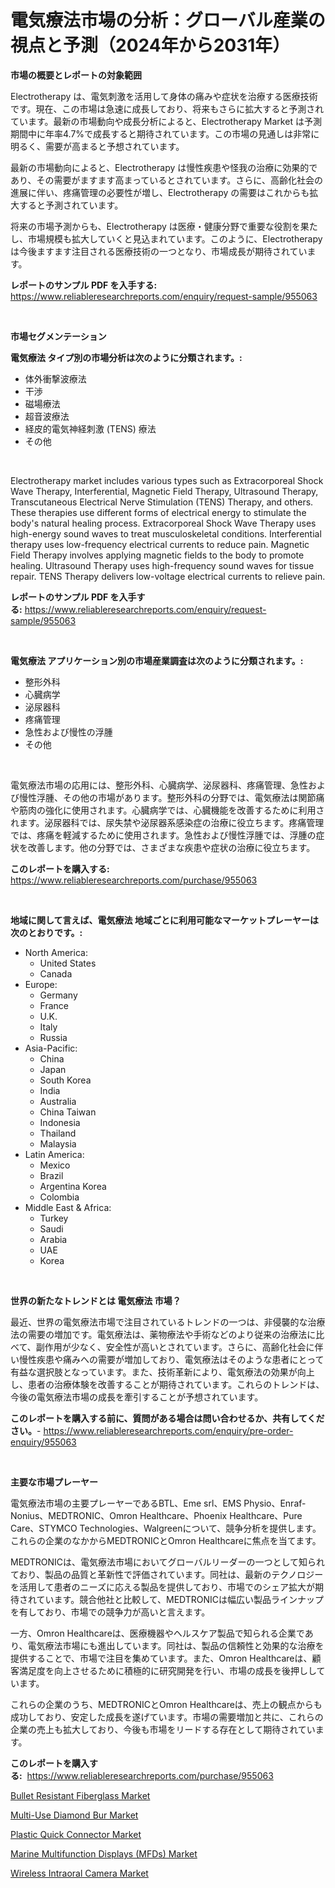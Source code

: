 <p><h1>電気療法市場の分析：グローバル産業の視点と予測（2024年から2031年）</h1></p><p><strong>市場の概要とレポートの対象範囲</strong></p>
<p><p>Electrotherapy は、電気刺激を活用して身体の痛みや症状を治療する医療技術です。現在、この市場は急速に成長しており、将来もさらに拡大すると予測されています。最新の市場動向や成長分析によると、Electrotherapy Market は予測期間中に年率4.7%で成長すると期待されています。この市場の見通しは非常に明るく、需要が高まると予想されています。</p><p>最新の市場動向によると、Electrotherapy は慢性疾患や怪我の治療に効果的であり、その需要がますます高まっているとされています。さらに、高齢化社会の進展に伴い、疼痛管理の必要性が増し、Electrotherapy の需要はこれからも拡大すると予測されています。</p><p>将来の市場予測からも、Electrotherapy は医療・健康分野で重要な役割を果たし、市場規模も拡大していくと見込まれています。このように、Electrotherapy は今後ますます注目される医療技術の一つとなり、市場成長が期待されています。</p></p>
<p><strong>レポートのサンプル PDF を入手する:</strong> <a href="https://www.reliableresearchreports.com/enquiry/request-sample/955063">https://www.reliableresearchreports.com/enquiry/request-sample/955063</a></p>
<p>&nbsp;</p>
<p><strong>市場セグメンテーション</strong></p>
<p><strong>電気療法 タイプ別の市場分析は次のように分類されます。:</strong></p>
<p><ul><li>体外衝撃波療法</li><li>干渉</li><li>磁場療法</li><li>超音波療法</li><li>経皮的電気神経刺激 (TENS) 療法</li><li>その他</li></ul></p>
<p>&nbsp;</p>
<p><p>Electrotherapy market includes various types such as Extracorporeal Shock Wave Therapy, Interferential, Magnetic Field Therapy, Ultrasound Therapy, Transcutaneous Electrical Nerve Stimulation (TENS) Therapy, and others. These therapies use different forms of electrical energy to stimulate the body's natural healing process. Extracorporeal Shock Wave Therapy uses high-energy sound waves to treat musculoskeletal conditions. Interferential therapy uses low-frequency electrical currents to reduce pain. Magnetic Field Therapy involves applying magnetic fields to the body to promote healing. Ultrasound Therapy uses high-frequency sound waves for tissue repair. TENS Therapy delivers low-voltage electrical currents to relieve pain.</p></p>
<p><strong>レポートのサンプル PDF を入手する:</strong>&nbsp;<a href="https://www.reliableresearchreports.com/enquiry/request-sample/955063">https://www.reliableresearchreports.com/enquiry/request-sample/955063</a></p>
<p>&nbsp;</p>
<p><strong> 電気療法 アプリケーション別の市場産業調査は次のように分類されます。:</strong></p>
<p><ul><li>整形外科</li><li>心臓病学</li><li>泌尿器科</li><li>疼痛管理</li><li>急性および慢性の浮腫</li><li>その他</li></ul></p>
<p>&nbsp;</p>
<p><p>電気療法市場の応用には、整形外科、心臓病学、泌尿器科、疼痛管理、急性および慢性浮腫、その他の市場があります。整形外科の分野では、電気療法は関節痛や筋肉の強化に使用されます。心臓病学では、心臓機能を改善するために利用されます。泌尿器科では、尿失禁や泌尿器系感染症の治療に役立ちます。疼痛管理では、疼痛を軽減するために使用されます。急性および慢性浮腫では、浮腫の症状を改善します。他の分野では、さまざまな疾患や症状の治療に役立ちます。</p></p>
<p><strong>このレポートを購入する:</strong>&nbsp; <a href="https://www.reliableresearchreports.com/purchase/955063">https://www.reliableresearchreports.com/purchase/955063</a></p>
<p>&nbsp;</p>
<p><strong>地域に関して言えば、電気療法 地域ごとに利用可能なマーケットプレーヤーは次のとおりです。:</strong></p>
<p><ul>
    <li>
        North America:
        <ul>
            <li>United States</li>
            <li>Canada</li>
        </ul>
    </li>
    <li>
        Europe:
        <ul>
            <li>Germany</li>
            <li>France</li>
            <li>U.K.</li>
            <li>Italy</li>
            <li>Russia</li>
        </ul>
    </li>
    <li>
        Asia-Pacific:
        <ul>
            <li>China</li>
            <li>Japan</li>
            <li>South Korea</li>
            <li>India</li>
            <li>Australia</li>
            <li>China Taiwan</li>
            <li>Indonesia</li>
            <li>Thailand</li>
            <li>Malaysia</li>
        </ul>
    </li>
    <li>
        Latin America:
        <ul>
            <li>Mexico</li>
            <li>Brazil</li>
            <li>Argentina Korea</li>
            <li>Colombia</li>
        </ul>
    </li>
    <li>
        Middle East & Africa:
        <ul>
            <li>Turkey</li>
            <li>Saudi</li>
            <li>Arabia</li>
            <li>UAE</li>
            <li>Korea</li>
        </ul>
    </li>
    </ul></p>
<p>&nbsp;</p>
<p><strong>世界の新たなトレンドとは 電気療法 市場？</strong></p>
<p><p>最近、世界の電気療法市場で注目されているトレンドの一つは、非侵襲的な治療法の需要の増加です。電気療法は、薬物療法や手術などのより従来の治療法に比べて、副作用が少なく、安全性が高いとされています。さらに、高齢化社会に伴い慢性疾患や痛みへの需要が増加しており、電気療法はそのような患者にとって有益な選択肢となっています。また、技術革新により、電気療法の効果が向上し、患者の治療体験を改善することが期待されています。これらのトレンドは、今後の電気療法市場の成長を牽引することが予想されています。</p></p>
<p><strong>このレポートを購入する前に、質問がある場合は問い合わせるか、共有してください。</strong>- <a href="https://www.reliableresearchreports.com/enquiry/pre-order-enquiry/955063">https://www.reliableresearchreports.com/enquiry/pre-order-enquiry/955063</a></p>
<p>&nbsp;</p>
<p><strong>主要な市場プレーヤー</strong></p>
<p><p>電気療法市場の主要プレーヤーであるBTL、Eme srl、EMS Physio、Enraf-Nonius、MEDTRONIC、Omron Healthcare、Phoenix Healthcare、Pure Care、STYMCO Technologies、Walgreenについて、競争分析を提供します。これらの企業のなかからMEDTRONICとOmron Healthcareに焦点を当てます。</p><p>MEDTRONICは、電気療法市場においてグローバルリーダーの一つとして知られており、製品の品質と革新性で評価されています。同社は、最新のテクノロジーを活用して患者のニーズに応える製品を提供しており、市場でのシェア拡大が期待されています。競合他社と比較して、MEDTRONICは幅広い製品ラインナップを有しており、市場での競争力が高いと言えます。</p><p>一方、Omron Healthcareは、医療機器やヘルスケア製品で知られる企業であり、電気療法市場にも進出しています。同社は、製品の信頼性と効果的な治療を提供することで、市場で注目を集めています。また、Omron Healthcareは、顧客満足度を向上させるために積極的に研究開発を行い、市場の成長を後押ししています。</p><p>これらの企業のうち、MEDTRONICとOmron Healthcareは、売上の観点からも成功しており、安定した成長を遂げています。市場の需要増加と共に、これらの企業の売上も拡大しており、今後も市場をリードする存在として期待されています。</p></p>
<p><strong>このレポートを購入する:</strong>&nbsp;&nbsp;<a href="https://www.reliableresearchreports.com/purchase/955063">https://www.reliableresearchreports.com/purchase/955063</a></p>
<p><p><a href="https://view.publitas.com/reportprime-1/bullet-resistant-fiberglass-market-size-growth-and-forecast-from-2024-2031/">Bullet Resistant Fiberglass Market</a></p><p><a href="https://gratis-rainforest-2ca.notion.site/Multi-Use-Diamond-Bur-Market-Dynamics-2024-2031-Also-about-Its-Market-Trends-Projections-and-Oppo-ab83e3615cdf4759a0164b673903920d">Multi-Use Diamond Bur Market</a></p><p><a href="https://view.publitas.com/reportprime-1/global-plastic-quick-connector-market-by-types-applications-and-major-players-with-regional-growth-rate-analysis-and-development-situation-from-2024-to-2031/">Plastic Quick Connector Market</a></p><p><a href="https://github.com/GroverBarry/Market-Research-Report-List-4/blob/main/marine-multifunction-displays-mfds-market.md">Marine Multifunction Displays (MFDs) Market</a></p><p><a href="https://crocus-run-b5a.notion.site/Wireless-Intraoral-Camera-Market-Challenges-Opportunities-and-Growth-Drivers-and-Major-Market-Pla-77c30f5ea0054ed383e4660544e26d60">Wireless Intraoral Camera Market</a></p></p>